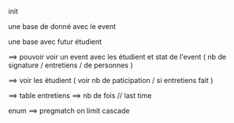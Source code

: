init


une base de donné avec le event 

une base avec futur étudient

==> pouvoir voir un event avec les étudient et stat de l'event ( nb de signature / entretiens / de personnes )

==> voir les étudient ( voir nb de paticipation / si entretiens fait )

==> table entretiens ==> nb de fois // last time 


enum ==> pregmatch 
on limit cascade 



